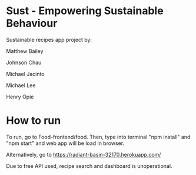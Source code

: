 # Sust - Empowering Sustainable Behaviour

Sustainable recipes app project by:

Matthew Bailey

Johnson Chau

Michael Jacinto

Michael Lee

Henry Opie

# How to run
To run, go to Food-frontend/food. Then, type into terminal "npm install" and "npm start" and web app will be load in browser. 

Alternatively, go to https://radiant-basin-32170.herokuapp.com/

Due to free API used, recipe search and dashboard is unoperational. 
